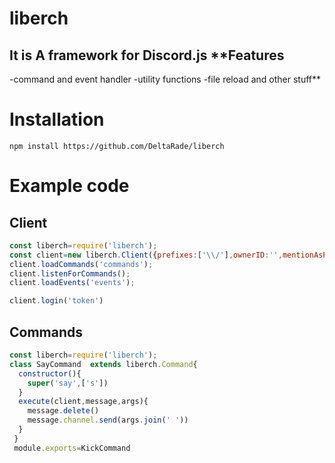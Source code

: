 # liberch
It is A framework for Discord.js
**Features
------------
-command and event handler
-utility functions
-file reload
and other stuff**

# Installation 
`npm install https://github.com/DeltaRade/liberch`

# Example code

## Client
```javascript
const liberch=require('liberch');
const client=new liberch.Client({prefixes:['\\/'],ownerID:'',mentionAsPrefix:false});
client.loadCommands('commands');
client.listenForCommands();
client.loadEvents('events');

client.login('token') 
```
## Commands
```javascript
const liberch=require('liberch');
class SayCommand  extends liberch.Command{
  constructor(){
    super('say',['s'])
  }
  execute(client,message,args){
    message.delete()
    message.channel.send(args.join(' '))
  }
 }
 module.exports=KickCommand
 ```
